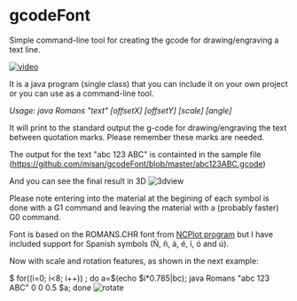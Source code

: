 # gcodeFont
Simple command-line tool for creating the gcode for drawing/engraving a text line.

[![video](https://github.com/misan/gcodeFont/blob/master/video.png?raw=true)](https://www.youtube.com/watch?v=t--c6iU60Fs)


It is a java program (single class) that you can include it on your own project or you can use as a command-line tool.

*Usage: java Romans "text" [offsetX] [offsetY] [scale] [angle]*

It will print to the standard output the g-code for drawing/engraving the text between quotation marks. Please remember these marks are needed.

The output for the text "abc 123 ABC" is containted in the sample file (https://github.com/misan/gcodeFont/blob/master/abc123ABC.gcode)

And you can see the final result in 3D
![3dview](https://github.com/misan/gcodeFont/blob/master/3dview.png?raw=true)

Please note entering into the material at the begining of each symbol is done with a G1 command and leaving the material with a (probably faster) G0 command.

Font is based on the ROMANS.CHR font from [NCPlot program](http://ncplot.com/stickfont/stickfont.htm) but I have included support for Spanish symbols (Ñ, ñ, á, é, í, ó and ú).

Now with scale and rotation features, as shown in the next example:

$ for((i=0; i<8; i++)) ; do a=$(echo $i*0.785|bc); java Romans "abc 123 ABC" 0 0 0.5 $a; done
![rotate](https://github.com/misan/gcodeFont/blob/master/rotate.png?raw=true)
